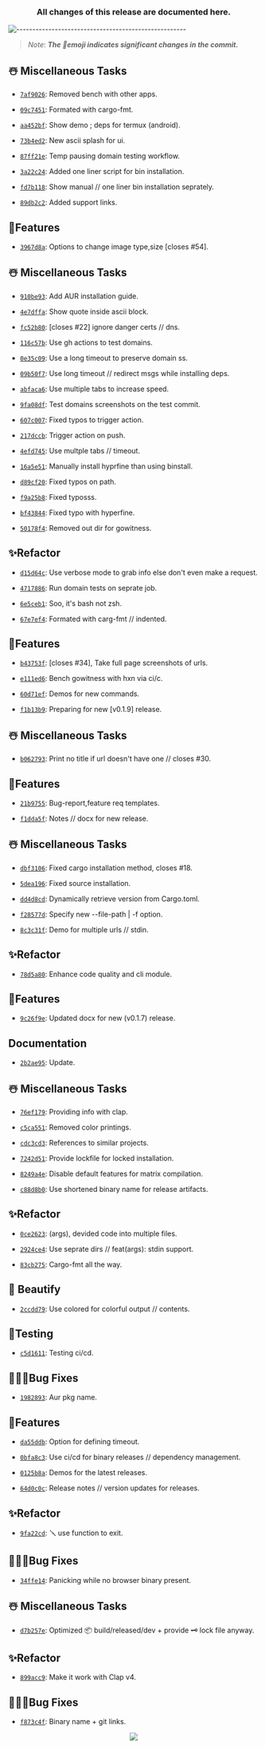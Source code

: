 <h3 align="center"><strong> All changes of this release are documented here. </strong> </h3>

![-----------------------------------------------------](https://github.com/pwnwriter/haylxon/blob/readme-assets/colored.png)

> *Note*: ***The 🚨emoji indicates significant changes in the commit.***

## ☃️ Miscellaneous Tasks

- [`7af9026`](https://github.com/pwnwriter/hysp/commit/7af9026749b780638a8b21474093850b4490bd7f): Removed bench with other apps.

- [`09c7451`](https://github.com/pwnwriter/hysp/commit/09c74517fee095447e546e2c77793b1a7ff26f1f): Formated with cargo-fmt.

- [`aa452bf`](https://github.com/pwnwriter/hysp/commit/aa452bfda4a1d86db6da43f84b61498699e19db7): Show demo ; deps for termux (android).

- [`73b4ed2`](https://github.com/pwnwriter/hysp/commit/73b4ed215eaaa8b71c925db1f93174be4dfeeda3): New ascii splash for ui.

- [`87ff21e`](https://github.com/pwnwriter/hysp/commit/87ff21efa3bdb73f8dce361b640a1461cc2ef12c): Temp pausing domain testing workflow.

- [`3a22c24`](https://github.com/pwnwriter/hysp/commit/3a22c240c6498b036fe6ff3e5360e6be2953904a): Added one liner script for bin installation.

- [`fd7b118`](https://github.com/pwnwriter/hysp/commit/fd7b118bfab8ec4f6ea972d482708d9a07ef72f8): Show manual // one liner bin installation seprately.

- [`89db2c2`](https://github.com/pwnwriter/hysp/commit/89db2c26ba398ecd4b543a55c1ae3aabb54849cc): Added support links.


## 🦁Features

- [`3967d8a`](https://github.com/pwnwriter/hysp/commit/3967d8a1e50f1dfc89af1112514ea8843d731df9): Options to change image type,size [closes #54].


## ☃️ Miscellaneous Tasks

- [`910be93`](https://github.com/pwnwriter/hysp/commit/910be93ba4ae4b089432f410445e06a24786318e): Add AUR installation guide.

- [`4e7dffa`](https://github.com/pwnwriter/hysp/commit/4e7dffae7faed2ac02a9c5318044c142d630c37d): Show quote inside ascii block.

- [`fc52b80`](https://github.com/pwnwriter/hysp/commit/fc52b805ad75462ed146f1cbd085ccaa03706be4): [closes #22] ignore danger certs // dns.

- [`116c57b`](https://github.com/pwnwriter/hysp/commit/116c57b6242f4ae14bdc07e9ded1aa908401fd7f): Use gh actions to test domains.

- [`0e35c09`](https://github.com/pwnwriter/hysp/commit/0e35c0957f93cc6ddaf5fc465b304db6a5530efe): Use a long timeout to preserve domain ss.

- [`09b50f7`](https://github.com/pwnwriter/hysp/commit/09b50f7afce0021be65cd3675f2651799579a090): Use long timeout // redirect msgs while installing deps.

- [`abfaca6`](https://github.com/pwnwriter/hysp/commit/abfaca60c7c5e047798bfc56586f91230d4c49e0): Use multiple tabs to increase speed.

- [`9fa08df`](https://github.com/pwnwriter/hysp/commit/9fa08dfec7ca1072e163a4a9402bf119c3617cd1): Test domains screenshots on the test commit.

- [`607c007`](https://github.com/pwnwriter/hysp/commit/607c007ca998ffe399f41783a62f053aed9019d5): Fixed typos to trigger action.

- [`217dccb`](https://github.com/pwnwriter/hysp/commit/217dccba6cceb59c42bed93cdaafefcbc339386a): Trigger action on push.

- [`4efd745`](https://github.com/pwnwriter/hysp/commit/4efd745963da6ee6740b6a4554bd25abb88b7e44): Use multple tabs // timeout.

- [`16a5e51`](https://github.com/pwnwriter/hysp/commit/16a5e51503dc03e568b78b196a6779462ef42a4c): Manually install hyprfine than using binstall.

- [`d89cf20`](https://github.com/pwnwriter/hysp/commit/d89cf20803b73f4bd1f40d49712eb2687ee536ef): Fixed typos on path.

- [`f9a25b8`](https://github.com/pwnwriter/hysp/commit/f9a25b8ed90073c436b6bcfe1dcab09cac935d7a): Fixed typosss.

- [`bf43844`](https://github.com/pwnwriter/hysp/commit/bf438447ba98f7f5dc1edf817b8053d005767074): Fixed typo with hyperfine.

- [`50178f4`](https://github.com/pwnwriter/hysp/commit/50178f459f4609cf853730d589ede15913f79ff6): Removed out dir for gowitness.


## ✨Refactor

- [`d15d64c`](https://github.com/pwnwriter/hysp/commit/d15d64c07b3a0b5d8961671dc086a0a80d52bdec): Use verbose mode to grab info else don't even make a request.

- [`4717886`](https://github.com/pwnwriter/hysp/commit/4717886d5f17bd13f3b94bbe5a96b193298a9d5c): Run domain tests on seprate job.

- [`6e5ceb1`](https://github.com/pwnwriter/hysp/commit/6e5ceb1813cd6cef8c2a532e3314120b82d8c51f): Soo, it's bash not zsh.

- [`67e7ef4`](https://github.com/pwnwriter/hysp/commit/67e7ef419663122ce6ae3c5a9b268d314108b732): Formated with carg-fmt // indented.


## 🦁Features

- [`b43753f`](https://github.com/pwnwriter/hysp/commit/b43753fc273fe0c8e7e3935c74e3128bfee5692c): [closes #34], Take full page screenshots of urls.

- [`e111ed6`](https://github.com/pwnwriter/hysp/commit/e111ed68e9e083aae147ed05c73ab89a5ea65e4f): Bench gowitness with hxn via ci/c.

- [`60d71ef`](https://github.com/pwnwriter/hysp/commit/60d71ef3b7b3b8e368b6709a09e60a850c7745f3): Demos for new commands.

- [`f1b13b9`](https://github.com/pwnwriter/hysp/commit/f1b13b91781c8effda69bd17679e6f670e6a2b24): Preparing for new [v0.1.9] release.


## ☃️ Miscellaneous Tasks

- [`b062793`](https://github.com/pwnwriter/hysp/commit/b062793a20d85382b34180c7c0f904ef6e0bb437): Print no title if url doesn't have one // closes #30.


## 🦁Features

- [`21b9755`](https://github.com/pwnwriter/hysp/commit/21b9755d8bc048c32def68fbae28e207609c11f1): Bug-report,feature req templates.

- [`f1dda5f`](https://github.com/pwnwriter/hysp/commit/f1dda5f2841aab34ffd4a00b314d82c88c56fd98): Notes // docx for new release.


## ☃️ Miscellaneous Tasks

- [`dbf3106`](https://github.com/pwnwriter/hysp/commit/dbf3106ff8a6c31df23f2c4e1877fadd967adbb0): Fixed cargo installation method, closes #18.

- [`5dea196`](https://github.com/pwnwriter/hysp/commit/5dea19615bc53338bb933c40f9cab406177dcbf0): Fixed source installation.

- [`dd4d8cd`](https://github.com/pwnwriter/hysp/commit/dd4d8cdd9fb762f4ce15a8d8be1e897173894b21): Dynamically retrieve version from Cargo.toml.

- [`f28577d`](https://github.com/pwnwriter/hysp/commit/f28577d1a9ded242cbb2276c88ebad608bbbd038): Specify new --file-path | -f option.

- [`8c3c31f`](https://github.com/pwnwriter/hysp/commit/8c3c31f2c554d649aca0957bec719ed8c1047c22): Demo for multiple urls // stdin.


## ✨Refactor

- [`78d5a80`](https://github.com/pwnwriter/hysp/commit/78d5a801802774d78f1f4c4c430baa4e45eaa8ac): Enhance code quality and cli module.


## 🦁Features

- [`9c26f9e`](https://github.com/pwnwriter/hysp/commit/9c26f9edfecbfbb1014fee99665a32855c609141): Updated docx for new (v0.1.7) release.


## Documentation

- [`2b2ae95`](https://github.com/pwnwriter/hysp/commit/2b2ae95d873bbaa3362792aac8c6ac46e4aa7ec7): Update.


## ☃️ Miscellaneous Tasks

- [`76ef179`](https://github.com/pwnwriter/hysp/commit/76ef179164dc10ea537d337e484df4c3f67ca39b): Providing info with clap.

- [`c5ca551`](https://github.com/pwnwriter/hysp/commit/c5ca551c0b735930d0469cad877b541c37a3defb): Removed color printings.

- [`cdc3cd3`](https://github.com/pwnwriter/hysp/commit/cdc3cd36aa54b0599df3386347086711aed54310): References to similar projects.

- [`7242d51`](https://github.com/pwnwriter/hysp/commit/7242d5123dec09ffdb53072cae2e9c8e23f6560f): Provide lockfile for locked installation.

- [`8249a4e`](https://github.com/pwnwriter/hysp/commit/8249a4ee18447e2daabccac684a1e94b9e7b1fe7): Disable default features for matrix compilation.

- [`c88d8b0`](https://github.com/pwnwriter/hysp/commit/c88d8b00e7e8c453e49fec66f3e802a0ee3fee82): Use shortened binary name for release artifacts.


## ✨Refactor

- [`0ce2623`](https://github.com/pwnwriter/hysp/commit/0ce2623b12f0bd4c7f1990f50365b81bdd97718f): (args), devided code into multiple files.

- [`2924ce4`](https://github.com/pwnwriter/hysp/commit/2924ce4551e5d76fee206e9e3aff9d6737569a03): Use seprate dirs // feat(args): stdin support.

- [`83cb275`](https://github.com/pwnwriter/hysp/commit/83cb275a53dcdf94048b5df007fe784df3d8d637): Cargo-fmt all the way.


## 🌈 Beautify

- [`2ccdd79`](https://github.com/pwnwriter/hysp/commit/2ccdd79988ad72aa2f163392c7b0e176441840c3): Use colored for colorful output // contents.


## 🌝Testing

- [`c5d1611`](https://github.com/pwnwriter/hysp/commit/c5d1611f2a5031f082701b5edfbb5b1ab680eaac): Testing ci/cd.


## 👨🏻‍🔧**Bug Fixes**

- [`1982893`](https://github.com/pwnwriter/hysp/commit/1982893460df2f9152b2f19994fa79d3e5421647): Aur pkg name.


## 🦁Features

- [`da55ddb`](https://github.com/pwnwriter/hysp/commit/da55ddb07cf48952ccdc3e6cbbdc73415bde1be5): Option for defining timeout.

- [`0bfa8c3`](https://github.com/pwnwriter/hysp/commit/0bfa8c334d221cda3d737a71b4f56dca5e0c0a76): Use ci/cd for binary releases // dependency management.

- [`0125b8a`](https://github.com/pwnwriter/hysp/commit/0125b8a28264994b2dd7b2f66b303fb9fc9190aa): Demos for the latest releases.

- [`64d0c0c`](https://github.com/pwnwriter/hysp/commit/64d0c0c35b026911b3518e9b1300d4b5b12fad69): Release notes // version updates for releases.


## ✨Refactor

- [`9fa22cd`](https://github.com/pwnwriter/hysp/commit/9fa22cdb35e1325a22c0fb4f69d73e0862e41fbe): 🪛 use function to exit.


## 👨🏻‍🔧**Bug Fixes**

- [`34ffe14`](https://github.com/pwnwriter/hysp/commit/34ffe148186ec1e9be09a4af25c519b904a6fa3a): Panicking while no browser binary present.


## ☃️ Miscellaneous Tasks

- [`d7b257e`](https://github.com/pwnwriter/hysp/commit/d7b257efc7aac8a05be5d0312bed324bfd28e104): Optimized 📦 build/released/dev + provide 🗝  lock file anyway.


## ✨Refactor

- [`899acc9`](https://github.com/pwnwriter/hysp/commit/899acc9c05f8465e8c674d0c7649999eaa5675a6): Make it work with Clap v4.


## 👨🏻‍🔧**Bug Fixes**

- [`f873c4f`](https://github.com/pwnwriter/hysp/commit/f873c4f6cd69e906fc200f7198046d2021c40aed): Binary name + git links.

<!-- generated by [`git-cliff`](https://github.com/orhun/git-cliff) -->
<p align="center"><img src="https://raw.githubusercontent.com/catppuccin/catppuccin/main/assets/footers/gray0_ctp_on_line.svg?sanitize=true" /></p>
